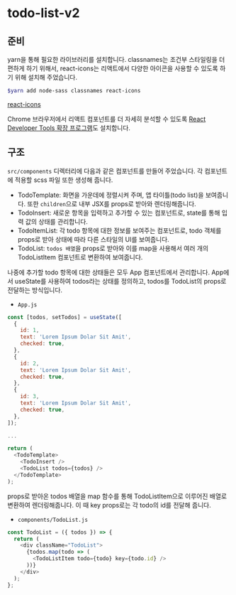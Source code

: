 # todo-list-v2

## 준비

yarn을 통해 필요한 라이브러리를 설치합니다. classnames는 조건부 스타일링을 더 편하게 하기 위해서, react-icons는 리액트에서 다양한 아이콘을 사용할 수 있도록 하기 위해 설치해 주었습니다.

```bash
$yarn add node-sass classnames react-icons
```

[react-icons](https://react-icons.netlify.com/#/icons/md)

Chrome 브라우저에서 리액트 컴포넌트를 더 자세히 분석할 수 있도록 [React Developer Tools 확장 프로그램](https://chrome.google.com/webstore/detail/react-developer-tools/fmkadmapgofadopljbjfkapdkoienihi)도 설치합니다.

## 구조

`src/components` 디렉터리에 다음과 같은 컴포넌트를 만들어 주었습니다. 각 컴포넌트에 적용할 scss 파일 또한 생성해 줍니다.

- TodoTemplate: 화면을 가운데에 정렬시켜 주며, 앱 타이틀(todo list)을 보여줍니다. 또한 `children`으로 내부 JSX를 props로 받아와 렌더링해줍니다.
- TodoInsert: 새로운 항목을 입력하고 추가할 수 있는 컴포넌트로, state를 통해 입력 값의 상태를 관리합니다.
- TodoItemList: 각 todo 항목에 대한 정보를 보여주는 컴포넌트로, todo 객체를 props로 받아 상태에 따라 다른 스타일의 UI를 보여줍니다.
- TodoList: `todos 배열`을 props로 받아와 이를 map을 사용해서 여러 개의 TodoListItem 컴포넌트로 변환하여 보여줍니다.

나중에 추가할 todo 항목에 대한 상태들은 모두 App 컴포넌트에서 관리합니다. App에서 useState를 사용하여 todos라는 상태를 정의하고, todos를 TodoList의 props로 전달하는 방식입니다.

- `App.js`

```javascript
const [todos, setTodos] = useState([
  {
    id: 1,
    text: 'Lorem Ipsum Dolar Sit Amit',
    checked: true,
  },
  {
    id: 2,
    text: 'Lorem Ipsum Dolar Sit Amit',
    checked: true,
  },
  {
    id: 3,
    text: 'Lorem Ipsum Dolar Sit Amit',
    checked: true,
  },
]);

...

return (
  <TodoTemplate>
    <TodoInsert />
    <TodoList todos={todos} />
  </TodoTemplate>
);
```

props로 받아온 todos 배열을 map 함수를 통해 TodoListItem으로 이루어진 배열로 변환하여 렌더링해줍니다. 이 때 key props로는 각 todo의 id를 전달해 줍니다.

- `components/TodoList.js`

```javascript
const TodoList = ({ todos }) => {
  return (
    <div className="TodoList">
      {todos.map(todo => (
        <TodoListItem todo={todo} key={todo.id} />
      ))}
    </div>
  );
};
```
